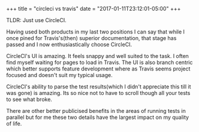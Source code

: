 +++
title = "circleci vs travis"
date = "2017-01-11T23:12:01-05:00"
+++

TLDR: Just use CircleCI.

Having used both products in my last two positions I can say that while I once pined for Travis's(then) superior documentation, that stage has passed and I now enthusiastically choose CircleCI.

CircleCI's UI is amazing. It feels snappy and well suited to the task. I often find myself waiting for pages to load in Travis. The UI is also branch centric which better supports feature development where as Travis seems project focused and doesn't suit my typical usage.

CircleCI's ability to parse the test results(which I didn't appreciate this till it was gone) is amazing. Its so nice not to have to scroll though all your tests to see what broke.

There are other better publicised benefits in the areas of running tests in parallel but for me these two details have the largest impact on my quality of life.
